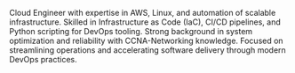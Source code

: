 Cloud Engineer with expertise in AWS, Linux, and automation of scalable infrastructure.
Skilled in Infrastructure as Code (IaC), CI/CD pipelines, and Python scripting for DevOps tooling.
Strong background in system optimization and reliability with CCNA-Networking knowledge.
Focused on streamlining operations and accelerating software delivery through modern DevOps practices.
